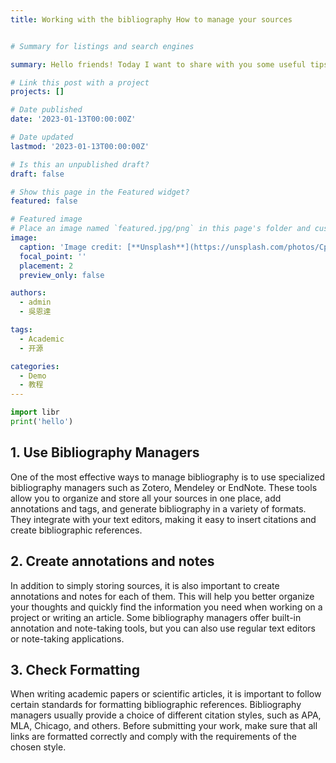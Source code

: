 ```yaml
---
title: Working with the bibliography How to manage your sources


# Summary for listings and search engines

summary: Hello friends! Today I want to share with you some useful tips and tools for working with bibliography. As a researcher, student, or just an inquisitive person, you have probably faced the need to manage a large number of information sources. Here are some ways to make this process more efficient with modern tools. Welcome to my page. Today I will tell you about git versions.

# Link this post with a project
projects: []

# Date published
date: '2023-01-13T00:00:00Z'

# Date updated
lastmod: '2023-01-13T00:00:00Z'

# Is this an unpublished draft?
draft: false

# Show this page in the Featured widget?
featured: false

# Featured image
# Place an image named `featured.jpg/png` in this page's folder and customize its options here.
image:
  caption: 'Image credit: [**Unsplash**](https://unsplash.com/photos/CpkOjOcXdUY)'
  focal_point: ''
  placement: 2
  preview_only: false

authors:
  - admin
  - 吳恩達

tags:
  - Academic
  - 开源

categories:
  - Demo
  - 教程
---
```


```python
import libr
print('hello')
```

## 1. Use Bibliography Managers

One of the most effective ways to manage bibliography is to use specialized bibliography managers such as Zotero, Mendeley or EndNote. These tools allow you to organize and store all your sources in one place, add annotations and tags, and generate bibliography in a variety of formats. They integrate with your text editors, making it easy to insert citations and create bibliographic references.

## 2. Create annotations and notes

In addition to simply storing sources, it is also important to create annotations and notes for each of them. This will help you better organize your thoughts and quickly find the information you need when working on a project or writing an article. Some bibliography managers offer built-in annotation and note-taking tools, but you can also use regular text editors or note-taking applications.

## 3. Check Formatting

When writing academic papers or scientific articles, it is important to follow certain standards for formatting bibliographic references. Bibliography managers usually provide a choice of different citation styles, such as APA, MLA, Chicago, and others. Before submitting your work, make sure that all links are formatted correctly and comply with the requirements of the chosen style.
